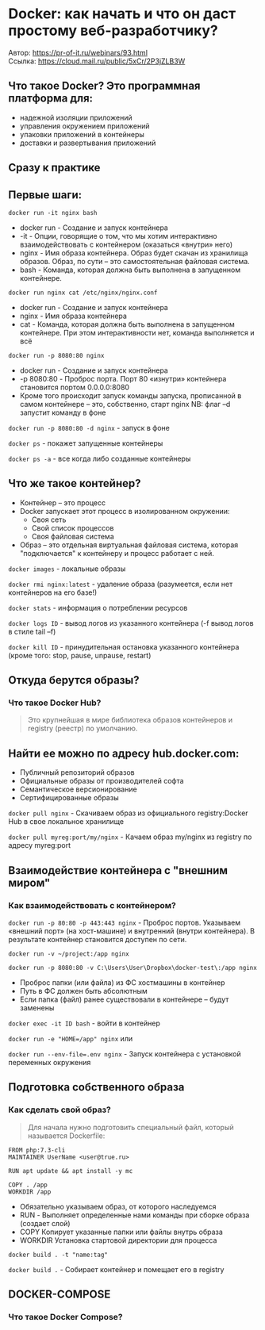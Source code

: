 # Docker: как начать и что он даст простому веб-разработчику?
Автор: https://pr-of-it.ru/webinars/93.html  
Ссылка: https://cloud.mail.ru/public/5xCr/2P3jZLB3W

## Что такое Docker? Это программная платформа для:
- надежной изоляции приложений
- управления окружением приложений
- упаковки приложений в контейнеры
- доставки и развертывания приложений

## Сразу к практике

## Первые шаги:

`docker run -it nginx bash`

- docker run - Создание и запуск контейнера
- -it - Опции, говорящие о том, что мы хотим интерактивно взаимодействовать с контейнером (оказаться «внутри» него)
- nginx - Имя образа контейнера. Образ будет скачан из хранилища образов. Образ, по сути – это самостоятельная файловая система.
- bash - Команда, которая должна быть выполнена в запущенном контейнере.

`docker run nginx cat /etc/nginx/nginx.conf`

- docker run - Создание и запуск контейнера
- nginx - Имя образа контейнера
- cat - Команда, которая должна быть выполнена в запущенном контейнере. При этом интерактивности нет, команда выполняется и всё

`docker run -p 8080:80 nginx`

- docker run - Создание и запуск контейнера
- -p 8080:80 - Проброс порта. Порт 80 «изнутри» контейнера становится портом 0.0.0.0:8080 
- Кроме того происходит запуск команды запуска, прописанной в самом контейнере – это, собственно, старт nginx NB: флаг –d запустит команду в фоне

`docker run -p 8080:80 -d nginx` - запуск в фоне

`docker ps` - покажет запущенные контейнеры

`docker ps -a` - все когда либо созданные контейнеры

## Что же такое контейнер?
- Контейнер – это процесс
- Docker запускает этот процесс в изолированном окружении:
	+ Своя сеть
	+ Свой список процессов
	+ Своя файловая система
- Образ – это отдельная виртуальная файловая система, которая "подключается" к контейнеру и процесс работает с ней.

`docker images` - локальные образы

`docker rmi nginx:latest` - удаление образа (разумеется, если нет контейнеров на его базе!)

`docker stats` - информация о потреблении ресурсов

`docker logs ID` - вывод логов из указанного контейнера (-f вывод логов в стиле tail –f)

`docker kill ID` - принудительная остановка указанного контейнера (кроме того: stop, pause, unpause, restart)



## Откуда берутся образы?
### Что такое Docker Hub?
> Это крупнейшая в мире библиотека образов контейнеров и registry (реестр) по умолчанию.

## Найти ее можно по адресу hub.docker.com:
- Публичный репозиторий образов
- Официальные образы от производителей софта
- Семантическое версионирование
- Сертифицированные образы

`docker pull nginx` - Скачиваем образ из официального registry:Docker Hub в свое локальное хранилище

`docker pull myreg:port/my/nginx` - Качаем образ my/nginx из registry по адресу myreg:port

## Взаимодействие контейнера с "внешним миром"
### Как взаимодействовать с контейнером?
`docker run -p 80:80 -p 443:443 nginx` - Проброс портов. Указываем «внешний порт» (на хост-машине) и внутренний (внутри контейнера). В результате контейнер становится доступен по сети.

`docker run -v ~/project:/app nginx`

`docker run -p 8080:80 -v C:\Users\User\Dropbox\docker-test\:/app nginx`

- Проброс папки (или файла) из ФС хостмашины в контейнер
- Путь в ФС должен быть абсолютным
- Если папка (файл) ранее существовали в контейнере – будут заменены

`docker exec -it ID bash` - войти в контейнер

`docker run -e "HOME=/app" nginx` или

`docker run --env-file=.env nginx` - Запуск контейнера с установкой переменных окружения

## Подготовка собственного образа
### Как сделать свой образ?
> Для начала нужно подготовить специальный файл, который называется Dockerfile:

```
FROM php:7.3-cli
MAINTAINER UserName <user@true.ru>

RUN apt update && apt install -y mc

COPY . /app
WORKDIR /app
```

- Обязательно указываем образ, от которого наследуемся
- RUN - Выполняет определенные нами команды при сборке образа (создает слой)
- COPY Копирует указанные папки или файлы внутрь образа
- WORKDIR Установка стартовой директории для процесса

`docker build . -t "name:tag"`

`docker build .` - Собирает контейнер и помещает его в registry

## DOCKER-COMPOSE
### Что такое Docker Compose?
